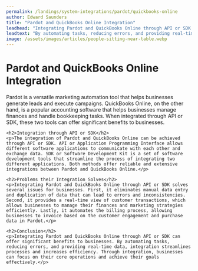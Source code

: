 ```yaml
---
permalink: /landings/system-integrations/pardot/quickbooks-online
author: Edward Saunders
title: "Pardot and QuickBooks Online Integration"
leadhead: "Integrating Pardot and QuickBooks Online through API or SDK can offer significant benefits to businesses"
leadtext: "By automating tasks, reducing errors, and providing real-time data, integration streamlines processes and increases efficiency. Through integration, businesses can focus on their core operations and achieve their goals effectively."
image: /assets/images/articles/people-sitting-near-table.webp
---
```

<div class="arttext">	<h1>Pardot and QuickBooks Online Integration</h1>
	<p>Pardot is a versatile marketing automation tool that helps businesses generate leads and execute campaigns. QuickBooks Online, on the other hand, is a popular accounting software that helps businesses manage finances and handle bookkeeping tasks. When integrated through API or SDK, these two tools can offer significant benefits to businesses.</p>

	<h2>Integration through API or SDK</h2>
	<p>The integration of Pardot and QuickBooks Online can be achieved through API or SDK. API or Application Programming Interface allows different software applications to communicate with each other and exchange data. SDK or Software Development Kit is a set of software development tools that streamline the process of integrating two different applications. Both methods offer reliable and extensive integrations between Pardot and QuickBooks Online.</p>

	<h2>Problems their Integration Solves</h2>
	<p>Integrating Pardot and QuickBooks Online through API or SDK solves several issues for businesses. First, it eliminates manual data entry and duplication of data that can lead to errors and inconsistencies. Second, it provides a real-time view of customer transactions, which allows businesses to manage their finances and marketing strategies efficiently. Lastly, it automates the billing process, allowing businesses to invoice based on the customer engagement and purchase data in Pardot.</p>

	<h2>Conclusion</h2>
	<p>Integrating Pardot and QuickBooks Online through API or SDK can offer significant benefits to businesses. By automating tasks, reducing errors, and providing real-time data, integration streamlines processes and increases efficiency. Through integration, businesses can focus on their core operations and achieve their goals effectively.</p>
</div>